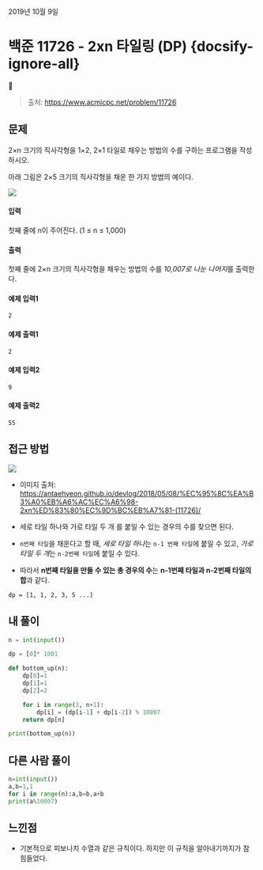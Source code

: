 
2019년 10월 9일

# 백준 11726 - 2xn 타일링 (DP) {docsify-ignore-all}

> 출처: https://www.acmicpc.net/problem/11726

## 문제

2×n 크기의 직사각형을 1×2, 2×1 타일로 채우는 방법의 수를 구하는 프로그램을 작성하시오.

아래 그림은 2×5 크기의 직사각형을 채운 한 가지 방법의 예이다.

![](https://user-images.githubusercontent.com/34808501/66454211-2356bf80-eaa2-11e9-887f-5463878dafa5.png)

#### 입력

첫째 줄에 n이 주어진다. (1 ≤ n ≤ 1,000)

#### 출력

첫째 줄에 2×n 크기의 직사각형을 채우는 방법의 수를 *10,007로 나눈 나머지*를 출력한다.

#### 예제 입력1

```
2
```

#### 예제 출력1

```
2
```

#### 예제 입력2

```
9
```

#### 예제 출력2

```
55
```

## 접근 방법

![](https://user-images.githubusercontent.com/34808501/66454216-281b7380-eaa2-11e9-88b1-e8e21e3baae6.png)
- 이미지 출처: https://antaehyeon.github.io/devlog/2018/05/08/%EC%95%8C%EA%B3%A0%EB%A6%AC%EC%A6%98-2xn%ED%83%80%EC%9D%BC%EB%A7%81-(11726)/


- 세로 타일 하나와 가로 타일 두 개 를 붙일 수 있는 경우의 수를 찾으면 된다.

- `n번째 타일`을 채운다고 할 때, *세로 타일 하나*는 `n-1 번째 타일`에 붙일 수 있고, *가로 타일 두 개*는 `n-2번째 타일`에 붙일 수 있다.

- 따라서 **n번째 타일을 만들 수 있는 총 경우의 수**는 **n-1번째 타일과 n-2번째 타일의 합**과 같다.

```
dp = [1, 1, 2, 3, 5 ...]
```

## 내 풀이

```python
n = int(input())

dp = [0]* 1001

def bottom_up(n):
    dp[0]=1
    dp[1]=1
    dp[2]=2

    for i in range(3, n+1):
        dp[i] = (dp[i-1] + dp[i-2]) % 10007
    return dp[n]

print(bottom_up(n))
```

## 다른 사람 풀이

```python
n=int(input())
a,b=1,1
for i in range(n):a,b=b,a+b
print(a%10007) 
```

## 느낀점
- 기본적으로 피보나치 수열과 같은 규칙이다. 하지만 이 규칙을 알아내기까지가 참 힘들었다.
